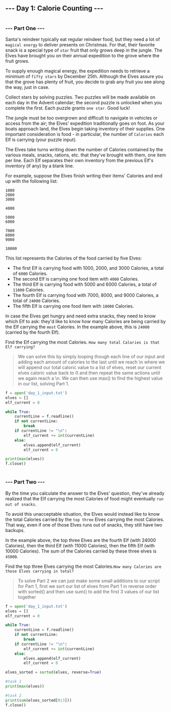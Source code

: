 ## --- Day 1: Calorie Counting ---
#
### --- Part One ---
Santa's reindeer typically eat regular reindeer food, but they need a lot of ``magical energy`` to deliver presents on Christmas. For that, their favorite snack is a special type of ``star`` fruit that only grows deep in the jungle. The Elves have brought you on their annual expedition to the grove where the fruit grows.

To supply enough magical energy, the expedition needs to retrieve a minimum of ``fifty stars`` by December 25th. Although the Elves assure you that the grove has plenty of fruit, you decide to grab any fruit you see along the way, just in case.

Collect stars by solving puzzles. Two puzzles will be made available on each day in the Advent calendar; the second puzzle is unlocked when you complete the first. Each puzzle grants ``one star``. Good luck!

The jungle must be too overgrown and difficult to navigate in vehicles or access from the air; the Elves' expedition traditionally goes on foot. As your boats approach land, the Elves begin taking inventory of their supplies. One important consideration is food - in particular, the number of ``Calories`` each Elf is carrying (your puzzle input).

The Elves take turns writing down the number of Calories contained by the various meals, snacks, rations, etc. that they've brought with them, one item per line. Each Elf separates their own inventory from the previous Elf's inventory (if any) by a blank line.

For example, suppose the Elves finish writing their items' Calories and end up with the following list:

```shell
1000
2000
3000

4000

5000
6000

7000
8000
9000

10000
```
This list represents the Calories of the food carried by five Elves:

* The first Elf is carrying food with 1000, 2000, and 3000 Calories, a total of ``6000`` Calories.
* The second Elf is carrying one food item with ``4000`` Calories.
* The third Elf is carrying food with 5000 and 6000 Calories, a total of ``11000`` Calories.
* The fourth Elf is carrying food with 7000, 8000, and 9000 Calories, a total of ``24000`` Calories.
* The fifth Elf is carrying one food item with ``10000`` Calories.

In case the Elves get hungry and need extra snacks, they need to know which Elf to ask: they'd like to know how many Calories are being carried by the Elf carrying the ``most`` Calories. In the example above, this is ``24000`` (carried by the fourth Elf).

Find the Elf carrying the most Calories. ``How many total Calories is that Elf carrying?``


> We can solve this by simply looping though each line of our input and adding each amount of calories to the last until we reach \n where we will append our total caloric value to a list of elves, reset our current elves caloric value back to 0 and then repeat the same actions until we again reach a \n. We can then use max() to find the highest value in our list, solving Part 1.
```Python
f = open('day_1_input.txt')
elves = []
elf_current = 0

while True:
    currentLine = f.readline()
    if not currentLine:
        break
    if currentLine != "\n":
        elf_current += int(currentLine)
    else:
        elves.append(elf_current)
        elf_current = 0

print(max(elves))
f.close()

```


#
### --- Part Two ---
By the time you calculate the answer to the Elves' question, they've already realized that the Elf carrying the most Calories of food might eventually ``run out of snacks``.

To avoid this unacceptable situation, the Elves would instead like to know the total Calories carried by the ``top three`` Elves carrying the most Calories. That way, even if one of those Elves runs out of snacks, they still have two backups.

In the example above, the top three Elves are the fourth Elf (with 24000 Calories), then the third Elf (with 11000 Calories), then the fifth Elf (with 10000 Calories). The sum of the Calories carried by these three elves is ``45000``.

Find the top three Elves carrying the most Calories.``How many Calories are those Elves carrying in total?``


> To solve Part 2 we can just make some small additions to our script for Part 1, first we sort our list of elves from Part 1 in reverse order with sorted() and then use sum() to add the first 3 values of our list together

```Python
f = open('day_1_input.txt')
elves = []
elf_current = 0

while True:
    currentLine = f.readline()
    if not currentLine:
        break
    if currentLine != "\n":
        elf_current += int(currentLine)
    else:
        elves.append(elf_current)
        elf_current = 0

elves_sorted = sorted(elves, reverse=True)

#task 1
print(max(elves))

#task 2
print(sum(elves_sorted[0:3]))
f.close()

```
